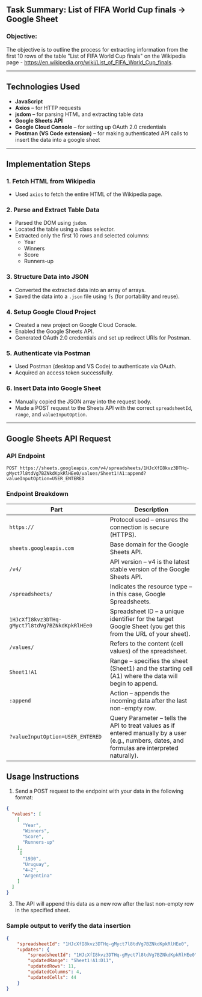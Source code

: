 ## Task Summary: List of FIFA World Cup finals  → Google Sheet

### Objective:
The objective is to outline the process for extracting information from the first 10 rows of the table "List of FIFA World Cup finals" on the Wikipedia page - https://en.wikipedia.org/wiki/List_of_FIFA_World_Cup_finals.

---

## Technologies Used

- **JavaScript**
- **Axios** – for HTTP requests  
- **jsdom** – for parsing HTML and extracting table data  
- **Google Sheets API**  
- **Google Cloud Console** – for setting up OAuth 2.0 credentials  
- **Postman (VS Code extension)** – for making authenticated API calls to insert the data into a google sheet   

---

## Implementation Steps

### 1. Fetch HTML from Wikipedia
- Used `axios` to fetch the entire HTML of the Wikipedia page.

### 2. Parse and Extract Table Data
- Parsed the DOM using `jsdom`.
- Located the table using a class selector.
- Extracted only the first 10 rows and selected columns:
  - Year
  - Winners
  - Score
  - Runners-up

### 3. Structure Data into JSON
- Converted the extracted data into an array of arrays.
- Saved the data into a `.json` file using `fs` (for portability and reuse).

### 4. Setup Google Cloud Project
- Created a new project on Google Cloud Console.
- Enabled the Google Sheets API.
- Generated OAuth 2.0 credentials and set up redirect URIs for Postman.

### 5. Authenticate via Postman
- Used Postman (desktop and VS Code) to authenticate via OAuth.
- Acquired an access token successfully.

### 6. Insert Data into Google Sheet
- Manually copied the JSON array into the request body.
- Made a POST request to the Sheets API with the correct `spreadsheetId`, `range`, and `valueInputOption`.

---

## Google Sheets API Request



### API Endpoint

```http
POST https://sheets.googleapis.com/v4/spreadsheets/1HJcXfI8kvz3DTHq-gMyct7l8tdVg7BZNkdKpkRlHEe0/values/Sheet1!A1:append?valueInputOption=USER_ENTERED
```

### Endpoint Breakdown

| Part | Description |
|------|-------------|
| `https://` | Protocol used – ensures the connection is secure (HTTPS). |
| `sheets.googleapis.com` | Base domain for the Google Sheets API. |
| `/v4/` | API version – v4 is the latest stable version of the Google Sheets API. |
| `/spreadsheets/` | Indicates the resource type – in this case, Google Spreadsheets. |
| `1HJcXfI8kvz3DTHq-gMyct7l8tdVg7BZNkdKpkRlHEe0` | Spreadsheet ID – a unique identifier for the target Google Sheet (you get this from the URL of your sheet). |
| `/values/` | Refers to the content (cell values) of the spreadsheet. |
| `Sheet1!A1` | Range – specifies the sheet (Sheet1) and the starting cell (A1) where the data will begin to append. |
| `:append` | Action – appends the incoming data after the last non-empty row. |
| `?valueInputOption=USER_ENTERED` | Query Parameter – tells the API to treat values as if entered manually by a user (e.g., numbers, dates, and formulas are interpreted naturally). |

## Usage Instructions

1. Send a POST request to the endpoint with your data in the following format:

```json
{
  "values": [
    [
      "Year",
      "Winners",
      "Score",
      "Runners-up"
    ],
     [
      "1930",
      "Uruguay",
      "4–2",
      "Argentina"
    ]
  ]
}
```

3. The API will append this data as a new row after the last non-empty row in the specified sheet.

### Sample output to verify the data insertion
```json
{
    "spreadsheetId": "1HJcXfI8kvz3DTHq-gMyct7l8tdVg7BZNkdKpkRlHEe0",
    "updates": {
        "spreadsheetId": "1HJcXfI8kvz3DTHq-gMyct7l8tdVg7BZNkdKpkRlHEe0",
        "updatedRange": "Sheet1!A1:D11",
        "updatedRows": 11,
        "updatedColumns": 4,
        "updatedCells": 44
    }
}
```


